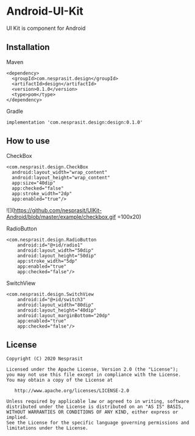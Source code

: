 # Android-UI-Kit
UI Kit is component for Android

## Installation
Maven
```
<dependency>
  <groupId>com.nesprasit.design</groupId>
  <artifactId>design</artifactId>
  <version>0.1.0</version>
  <type>pom</type>
</dependency>
```
Gradle
```
implementation 'com.nesprasit.design:design:0.1.0'
```
## How to use
CheckBox
```
<com.nesprasit.design.CheckBox
  android:layout_width="wrap_content"
  android:layout_height="wrap_content"
  app:size="40dip"
  app:checked="false"
  app:stroke_width="2dp"
  app:enabled="true"/>
```
![](https://github.com/nesprasit/UIKit-Android/blob/master/example/checkbox.gif =100x20)

RadioButton
```
<com.nesprasit.design.RadioButton
    android:id="@+id/radio1"
    android:layout_width="50dip"
    android:layout_height="50dip"
    app:stroke_width="5dp"
    app:enabled="true"
    app:checked="false"/>
```

SwitchView
```
<com.nesprasit.design.SwitchView
    android:id="@+id/switch3"
    android:layout_width="80dip"
    android:layout_height="40dip"
    android:layout_marginBottom="20dp"
    app:enabled="true"
    app:checked="false"/>
```
## License
```
Copyright (C) 2020 Nesprasit

Licensed under the Apache License, Version 2.0 (the "License");
you may not use this file except in compliance with the License.
You may obtain a copy of the License at

   http://www.apache.org/licenses/LICENSE-2.0

Unless required by applicable law or agreed to in writing, software
distributed under the License is distributed on an "AS IS" BASIS,
WITHOUT WARRANTIES OR CONDITIONS OF ANY KIND, either express or implied.
See the License for the specific language governing permissions and
limitations under the License.
```
